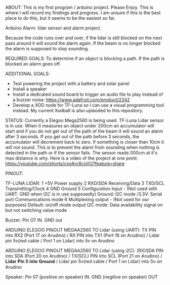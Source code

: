 ABOUT: 
This is my first program / arduino project. Please Enjoy. 
This is where I will record my findings and progress. I am unsure if this is the best place to do this, but it seems to be the easiest so far. 

Arduino Alarm:  lidar sensor and alarm project. 

Because the code runs over and over, if the lidar is still blocked on the next pass around it will sound the alarm again.
If the beam is no longer blocked the alarm is supposed to stop sounding.




REQUIRED GOALS: 
To determine if an object is blocking a path. If the path is blocked an alarm goes off.

ADDITIONAL GOALS:
- Test powering the project with a battery and solar panel
- Install a speaker
- Install a dedicated sound board to trigger an audio file to play instead of a buzzer noise: https://www.adafruit.com/product/2342
- Develop a XOD node for TF-Luna so I can use a visual programming tool instead. My current Xodball is also uplaoded to this repository.



STATUS:
Currently a Elegoo Mega2560 is being used.
TF-Luna Lidar sensor is in use. When it measures an object under 200cm an accumulator will start and if you do not get out of the path of the beam it will sound an alarm after 3 seconds. If you get out of the path before 3 seconds, the accumulator will decrement back to zero. If something is closer than 10cm it will not sound. This is to prevent the alarm from sounding when nothing is detected in the path or if the sensor fails. The sensor reads 000cm at it's max distance is why.
Here is a video of the project at one point: https://youtube.com/shorts/csgArc6coVU?feature=share 
 
 
 
 
PINOUT:

TF-LUNA LIDAR:
1 +5V Power supply
2 RXD/SDA Receiving/Data
3 TXD/SCL Transmitting/Clock
4 GND Ground
5 Configuration Input - (Not used with UART. GND when I2C is in use supposedly)
Ground: I2C mode
/3.3V: Serial port
Communications mode
6 Multiplexing output - (Not used for our purposes) 
Default: on/off mode output
I2C mode: Data availability
signal on but not switching 
value mode



Buzzer: Pin O7 IN. GND out

ARDUINO ELEGOO PINOUT MEGAA2560 TO Lidar (using UART):  TX PIN into RX2 (Port 17 on Arudino) / RX PIN into TX1 (Port 18 on Arudino) / Lidar pin 5v(red cable / Port 1 on Lidar) into 5v on Arudino

ARDUINO ELEGOO PINOUT MEGAA2560 TO Lidar (using i2C): (RX)SDA PIN into SDA (Port 20 on Arudino) / TX(SCL) PIN into SCL (Port 21 on Arudino) / 𝐋𝐢𝐝𝐚𝐫 𝐏𝐢𝐧 𝟓 𝐢𝐧𝐭𝐨 𝐆𝐫𝐨𝐮𝐧𝐝 / Lidar pin 5v(red cable / Port 1 on Lidar) into 5v on Arudino

Speaker: Pin 07 (positive on speaker) IN. GND (negitive on speaker) OUT
